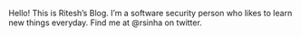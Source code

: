 
Hello! This is Ritesh’s Blog. I’m a software security person who likes to learn new things everyday. Find me at @rsinha on twitter.
